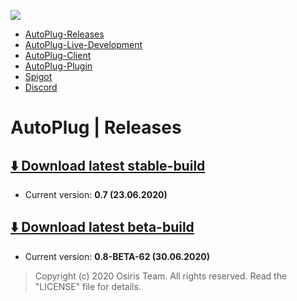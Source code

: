 ![](https://rapidus-info.webnode.com/_files/200000003-4d08d4d08f/AutoPlug%20GitHub%20Header%20800x80.png)
- [AutoPlug-Releases](https://github.com/Osiris-Team/AutoPlug-Releases)
- [AutoPlug-Live-Development](https://trello.com/b/zC8MKgEe/autoplug-development)
- [AutoPlug-Client](https://github.com/Osiris-Team/AutoPlug-Client)
- [AutoPlug-Plugin](https://github.com/Osiris-Team/AutoPlug-Plugin)
- [Spigot](https://www.spigotmc.org/members/osiristeam.935748/)
- [Discord](https://discord.com/invite/GGNmtCC)

# AutoPlug | Releases
## [ :arrow_down: Download latest stable-build](https://github.com/Osiris-Team/AutoPlug-Releases/raw/master/autoplug-latest.zip)
- Current version: **0.7 (23.06.2020)**

## [ :arrow_down: Download latest beta-build](https://github.com/Osiris-Team/AutoPlug-Releases/raw/master/dev-builds/autoplug-v0.8-BETA-62.zip)
- Current version: **0.8-BETA-62 (30.06.2020)**
 
 
 > Copyright (c) 2020 Osiris Team. All rights reserved. Read the "LICENSE" file for details.

